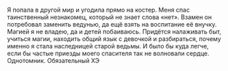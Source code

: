 <!--2025-05-09 17:43:44-->
Я попала в другой мир и угодила прямо на костер. Меня спас таинственный незнакомец, который не знает слова «нет».
Взамен он потребовал заменить ведунью, да ещё взять на воспитание её внучку. Магией я не владею, да и детей побаиваюсь. Придётся налаживать быт, учиться магии, находить общий язык с девочкой и разбираться, почему именно я стала наследницей старой ведьмы.
И было бы куда легче, если бы частые приезды моего спасителя так не волновали сердце.
Однотомник. Обязательный ХЭ